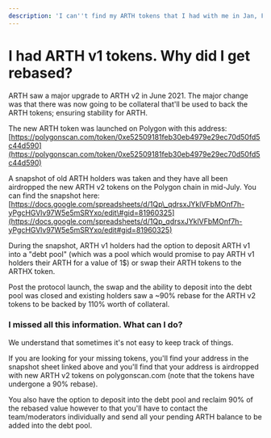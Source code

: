 ```yaml
---
description: 'I can''t find my ARTH tokens that I had with me in Jan, Feb, march of 2021'
---
```


# I had ARTH v1 tokens. Why did I get rebased?

ARTH saw a major upgrade to ARTH v2 in June 2021. The major change was that there was now going to be collateral that'll be used to back the ARTH tokens; ensuring stability for ARTH. 

The new ARTH token was launched on Polygon with this address: [https://polygonscan.com/token/0xe52509181feb30eb4979e29ec70d50fd5c44d590](https://polygonscan.com/token/0xe52509181feb30eb4979e29ec70d50fd5c44d590)

A snapshot of old ARTH holders was taken and they have all been airdropped the new ARTH v2 tokens on the Polygon chain in mid-July. You can find the snapshot here: [https://docs.google.com/spreadsheets/d/1Qp\_qdrsxJYklVFbMOnf7h-yPgcHGVlv97W5e5mSRYxo/edit\#gid=81960325](https://docs.google.com/spreadsheets/d/1Qp_qdrsxJYklVFbMOnf7h-yPgcHGVlv97W5e5mSRYxo/edit#gid=81960325)

During the snapshot, ARTH v1 holders had the option to deposit ARTH v1 into a "debt pool" \(which was a pool which would promise to pay ARTH v1 holders their ARTH for a value of 1$\) or swap their ARTH tokens to the ARTHX token.

Post the protocol launch, the swap and the ability to deposit into the debt pool was closed and existing holders saw a ~90% rebase for the ARTH v2 tokens to be backed by 110% worth of collateral.

### I missed all this information. What can I do?

We understand that sometimes it's not easy to keep track of things. 

If you are looking for your missing tokens, you'll find your address in the snapshot sheet linked above and you'll find that your address is airdropped with new ARTH v2 tokens on polygonscan.com \(note that the tokens have undergone a 90% rebase\).

You also have the option to deposit into the debt pool and reclaim 90% of the rebased value however to that you'll have to contact the team/moderators individually and send all your pending ARTH balance to be added into the debt pool.

